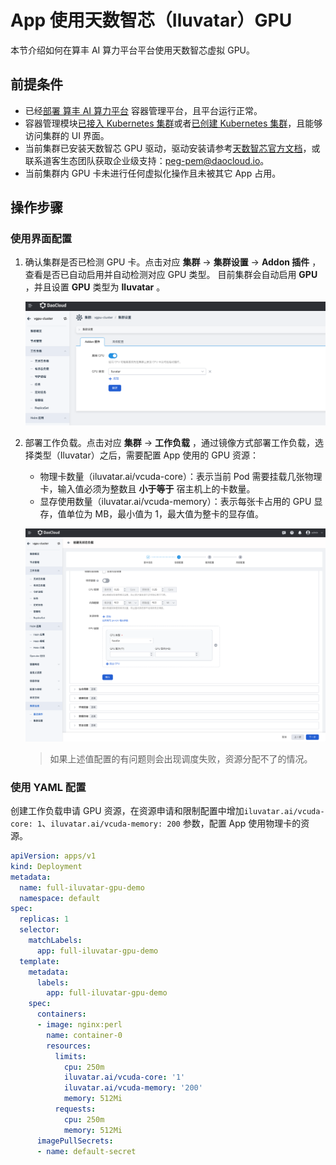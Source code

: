 # App 使用天数智芯（Iluvatar）GPU

本节介绍如何在算丰 AI 算力平台平台使用天数智芯虚拟 GPU。

## 前提条件

- 已经[部署 算丰 AI 算力平台](https://docs.daocloud.io/install/index.html) 容器管理平台，且平台运行正常。
- 容器管理模块[已接入 Kubernetes 集群](../clusters/integrate-cluster.md)或者[已创建 Kubernetes 集群](../clusters/create-cluster.md)，且能够访问集群的 UI 界面。
- 当前集群已安装天数智芯 GPU 驱动，驱动安装请参考[天数智芯官方文档](https://support.iluvatar.com/#/login)，或联系道客生态团队获取企业级支持：peg-pem@daocloud.io。
- 当前集群内 GPU 卡未进行任何虚拟化操作且未被其它 App 占用。

## 操作步骤

### 使用界面配置

1. 确认集群是否已检测 GPU 卡。点击对应 __集群__ -> __集群设置__ -> __Addon 插件__ ，查看是否已自动启用并自动检测对应 GPU 类型。
    目前集群会自动启用 __GPU__ ，并且设置 __GPU__ 类型为 __Iluvatar__ 。

    ![集群设置](../../../images/cluster-setting-iluvatar-gpu.jpg)

2. 部署工作负载。点击对应 __集群__ -> __工作负载__ ，通过镜像方式部署工作负载，选择类型（Iluvatar）之后，需要配置 App 使用的 GPU 资源：

    - 物理卡数量（iluvatar.ai/vcuda-core）：表示当前 Pod 需要挂载几张物理卡，输入值必须为整数且 **小于等于** 宿主机上的卡数量。
    - 显存使用数量（iluvatar.ai/vcuda-memory）：表示每张卡占用的 GPU 显存，值单位为 MB，最小值为 1，最大值为整卡的显存值。

    ![负载使用](../../../images/workload_iluvatargpu_userguide.jpg)

    > 如果上述值配置的有问题则会出现调度失败，资源分配不了的情况。

### 使用 YAML 配置

创建工作负载申请 GPU 资源，在资源申请和限制配置中增加`iluvatar.ai/vcuda-core: 1`、`iluvatar.ai/vcuda-memory: 200` 参数，配置 App 使用物理卡的资源。

```yaml
apiVersion: apps/v1
kind: Deployment
metadata:
  name: full-iluvatar-gpu-demo
  namespace: default
spec:
  replicas: 1
  selector:
    matchLabels:
      app: full-iluvatar-gpu-demo
  template:
    metadata:
      labels:
        app: full-iluvatar-gpu-demo
    spec:
      containers:
      - image: nginx:perl
        name: container-0
        resources:
          limits:
            cpu: 250m
            iluvatar.ai/vcuda-core: '1'
            iluvatar.ai/vcuda-memory: '200'
            memory: 512Mi
          requests:
            cpu: 250m
            memory: 512Mi
      imagePullSecrets:
      - name: default-secret
```
